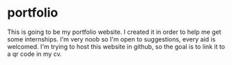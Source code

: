 # portfolio
This is going to be my portfolio website. I created it in order to help me get some internships. I'm very noob so I'm open to suggestions, every aid is welcomed. I'm trying to host this website in github, so the goal is to link it to a qr code in my cv.
